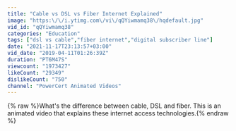 ```yaml
---
title: "Cable vs DSL vs Fiber Internet Explained"
image: "https:\/\/i.ytimg.com\/vi\/qQYiwmamq38\/hqdefault.jpg"
vid_id: "qQYiwmamq38"
categories: "Education"
tags: ["dsl vs cable","fiber internet","digital subscriber line"]
date: "2021-11-17T23:13:57+03:00"
vid_date: "2019-04-11T01:26:39Z"
duration: "PT6M47S"
viewcount: "1973427"
likeCount: "29349"
dislikeCount: "750"
channel: "PowerCert Animated Videos"
---
```

{% raw %}What's the difference between cable, DSL and fiber.  This is an animated video that explains these internet access technologies.{% endraw %}
